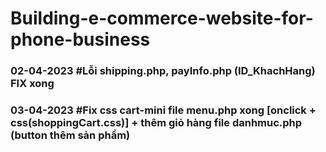 # Building-e-commerce-website-for-phone-business
### 02-04-2023 #Lỗi shipping.php, payInfo.php (ID_KhachHang) FIX xong
### 03-04-2023 #Fix css cart-mini file menu.php xong [onclick + css(shoppingCart.css)] + thêm giỏ hàng file danhmuc.php (button thêm sản phẩm)
